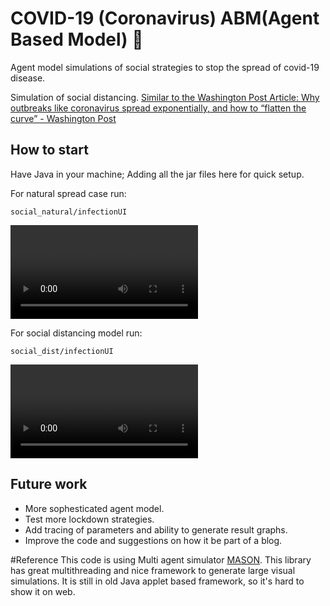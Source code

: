 # COVID-19 (Coronavirus) ABM(Agent Based Model)  🦠

Agent model simulations of social strategies to stop the spread of covid-19 disease.

Simulation of social distancing.
[Similar to the  Washington Post Article: Why outbreaks like coronavirus spread exponentially, and how to “flatten the curve” - Washington Post](https://www.washingtonpost.com/graphics/2020/world/corona-simulator/)

## How to start

Have Java in your machine; Adding all the jar files here for quick setup.

For natural spread case run:
```
social_natural/infectionUI
```
![](videos/social_natural.mov)

For social distancing model run:

```
social_dist/infectionUI
```

![](videos/social_distance.mov)


## Future work
- More sophesticated agent model.
- Test more lockdown strategies.
- Add tracing of parameters and ability to generate result graphs.
- Improve the code and suggestions on how it be part of a blog.


#Reference
This code is using Multi agent simulator [MASON](https://cs.gmu.edu/~eclab/projects/mason/).
This library has great multithreading
and nice framework to generate large visual simulations. It is still in old Java applet based framework, so it's hard to
show it on web.